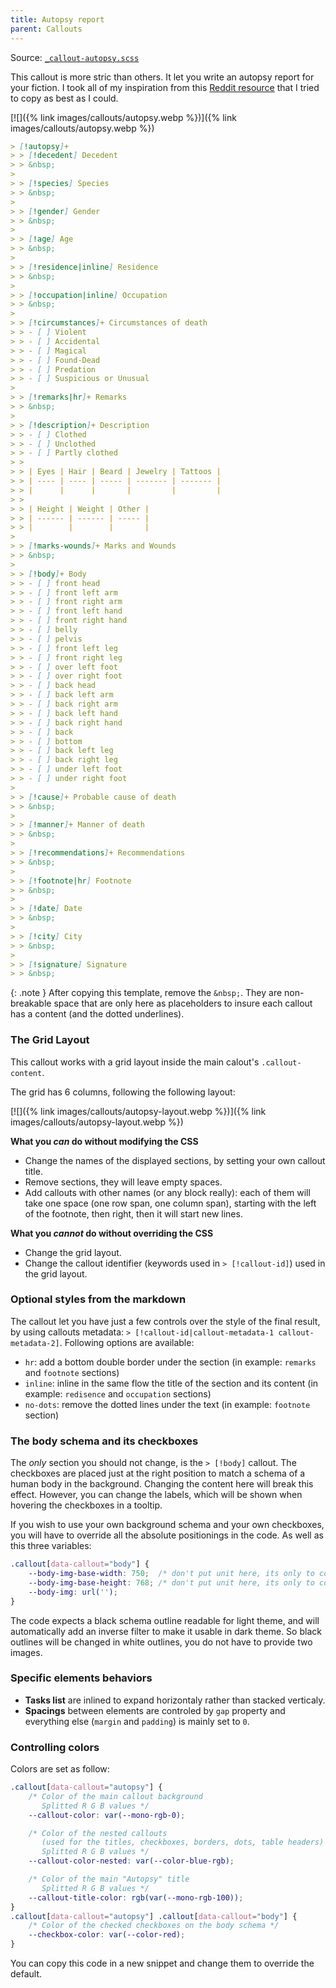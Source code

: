 ```yaml
---
title: Autopsy report
parent: Callouts
---
```


Source: [`_callout-autopsy.scss`](https://github.com/ElsaTam/obsidian-fancy-a-story/blob/main/snippets/editor/callouts/_callout-autopsy.scss)

This callout is more stric than others. It let you write an autopsy report for your fiction. I took all of my inspiration from this [Reddit resource](https://www.reddit.com/r/Eberron/comments/o8ssdi/template_for_a_crown_necromancers_report_coroner/) that I tried to copy as best as I could.

[![]({% link images/callouts/autopsy.webp %})]({% link images/callouts/autopsy.webp %})

```markdown
> [!autopsy]+
> > [!decedent] Decedent
> > &nbsp;
>
> > [!species] Species
> > &nbsp;
>
> > [!gender] Gender
> > &nbsp;
>
> > [!age] Age
> > &nbsp;
>
> > [!residence|inline] Residence
> > &nbsp;
>
> > [!occupation|inline] Occupation
> > &nbsp;
>
> > [!circumstances]+ Circumstances of death
> > - [ ] Violent
> > - [ ] Accidental
> > - [ ] Magical
> > - [ ] Found-Dead
> > - [ ] Predation
> > - [ ] Suspicious or Unusual
>
> > [!remarks|hr]+ Remarks
> > &nbsp;
>
> > [!description]+ Description
> > - [ ] Clothed
> > - [ ] Unclothed
> > - [ ] Partly clothed
> >
> > | Eyes | Hair | Beard | Jewelry | Tattoos |
> > | ---- | ---- | ----- | ------- | ------- |
> > |      |      |       |         |         |
> > 
> > | Height | Weight | Other |
> > | ------ | ------ | ----- |
> > |        |        |       |
>
> > [!marks-wounds]+ Marks and Wounds
> > &nbsp;
>
> > [!body]+ Body
> > - [ ] front head
> > - [ ] front left arm
> > - [ ] front right arm
> > - [ ] front left hand
> > - [ ] front right hand
> > - [ ] belly
> > - [ ] pelvis
> > - [ ] front left leg
> > - [ ] front right leg
> > - [ ] over left foot
> > - [ ] over right foot
> > - [ ] back head
> > - [ ] back left arm
> > - [ ] back right arm
> > - [ ] back left hand
> > - [ ] back right hand
> > - [ ] back
> > - [ ] bottom
> > - [ ] back left leg
> > - [ ] back right leg
> > - [ ] under left foot
> > - [ ] under right foot
>
> > [!cause]+ Probable cause of death
> > &nbsp;
>
> > [!manner]+ Manner of death
> > &nbsp;
> 
> > [!recommendations]+ Recommendations
> > &nbsp;
> 
> > [!footnote|hr] Footnote
> > &nbsp;
> 
> > [!date] Date
> > &nbsp;
> 
> > [!city] City
> > &nbsp;
> 
> > [!signature] Signature
> > &nbsp;
```

{: .note }
After copying this template, remove the `&nbsp;`. They are non-breakable space that are only here as placeholders to insure each callout has a content (and the dotted underlines).


### The Grid Layout

This callout works with a grid layout inside the main calout's `.callout-content`.

The grid has 6 columns, following the following layout:

[![]({% link images/callouts/autopsy-layout.webp %})]({% link images/callouts/autopsy-layout.webp %})

**What you *can* do without modifying the CSS**
- Change the names of the displayed sections, by setting your own callout title.
- Remove sections, they will leave empty spaces.
- Add callouts with other names (or any block really): each of them will take one space (one row span, one column span), starting with the left of the footnote, then right, then it will start new lines.

**What you *cannot* do without overriding the CSS**
- Change the grid layout.
- Change the callout identifier (keywords used in `> [!callout-id]`) used in the grid layout.

### Optional styles from the markdown

The callout let you have just a few controls over the style of the final result, by using callouts metadata: `> [!callout-id|callout-metadata-1 callout-metadata-2]`. Following options are available:
- `hr`: add a bottom double border under the section (in example: `remarks` and `footnote` sections)
- `inline`: inline in the same flow the title of the section and its content (in example: `redisence` and `occupation` sections)
- `no-dots`: remove the dotted lines under the text (in example: `footnote` section)

### The body schema and its checkboxes

The *only* section you should not change, is the `> [!body]` callout. The checkboxes are placed just at the right position to match a schema of a human body in the background. Changing the content here will break this effect. However, you can change the labels, which will be shown when hovering the checkboxes in a tooltip.

If you wish to use your own background schema and your own checkboxes, you will have to override all the absolute positionings in the code. As well as this three variables:
```css
.callout[data-callout="body"] {
    --body-img-base-width: 750;  /* don't put unit here, its only to compute a ratio */
    --body-img-base-height: 768; /* don't put unit here, its only to compute a ratio */
    --body-img: url('');
}
```

The code expects a black schema outline readable for light theme, and will automatically add an inverse filter to make it usable in dark theme. So black outlines will be changed in white outlines, you do not have to provide two images.

### Specific elements behaviors

- **Tasks list** are inlined to expand horizontaly rather than stacked verticaly.
- **Spacings** between elements are controled by `gap` property and everything else (`margin` and `padding`) is mainly set to `0`.

### Controlling colors

Colors are set as follow:
```css
.callout[data-callout="autopsy"] {
    /* Color of the main callout background
       Splitted R G B values */
    --callout-color: var(--mono-rgb-0);

    /* Color of the nested callouts
       (used for the titles, checkboxes, borders, dots, table headers)
       Splitted R G B values */
    --callout-color-nested: var(--color-blue-rgb);

    /* Color of the main "Autopsy" title
       Splitted R G B values */
    --callout-title-color: rgb(var(--mono-rgb-100)); 
}
.callout[data-callout="autopsy"] .callout[data-callout="body"] {
    /* Color of the checked checkboxes on the body schema */
    --checkbox-color: var(--color-red);
}
```

You can copy this code in a new snippet and change them to override the default.